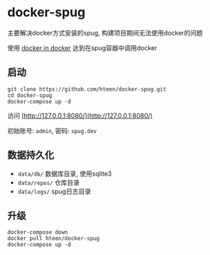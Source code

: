 # docker-spug

主要解决docker方式安装的spug, 构建项目期间无法使用docker的问题

使用 [docker in docker](https://hub.docker.com/_/docker) 达到在spug容器中调用docker


## 启动

```shel
git clone https://github.com/hteen/docker-spug.git
cd docker-spug
docker-compose up -d
```

访问 [http://127.0.0.1:8080/](http://127.0.0.1:8080/)

初始账号: `admin`, 密码: `spug.dev`

## 数据持久化

* `data/db/` 数据库目录, 使用sqlite3
* `data/repos/` 仓库目录
* `data/logs/` spug日志目录

## 升级

```shel
docker-compose down
docker pull hteen/docker-spug
docker-compose up -d
```